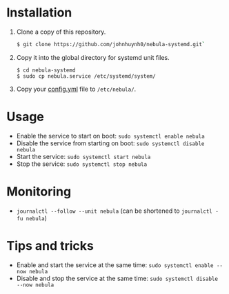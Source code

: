 # Installation
1. Clone a copy of this repository.
   ```bash
   $ git clone https://github.com/johnhuynh0/nebula-systemd.git`
   ```
2. Copy it into the global directory for systemd unit files.
   ```
   $ cd nebula-systemd
   $ sudo cp nebula.service /etc/systemd/system/
   ```

3. Copy your [config.yml](https://nebula.defined.net/docs/) file to `/etc/nebula/`.

# Usage
- Enable the service to start on boot: `sudo systemctl enable nebula`
- Disable the service from starting on boot: `sudo systemctl disable nebula`
- Start the service: `sudo systemctl start nebula`
- Stop the service: `sudo systemctl stop nebula`

# Monitoring
- `journalctl --follow --unit nebula` (can be shortened to `journalctl -fu nebula`)

# Tips and tricks
- Enable and start the service at the same time: `sudo systemctl enable --now nebula`
- Disable and stop the service at the same time: `sudo systemctl disable --now nebula`
